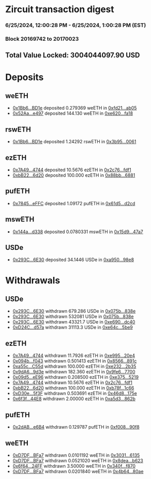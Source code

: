 # Zircuit transaction digest
### 6/25/2024, 12:00:28 PM - 6/25/2024, 1:00:28 PM (EST)
### Block 20169742 to 20170023

## Total Value Locked: 3004044097.90 USD

# Deposits
## weETH
- [0x1Bb6...BD1e](https://etherscan.io/address/0x1Bb6EB51e7B09E8aCE41833170a4bD10c479BD1e) deposited 0.279369 weETH in [0xfd21...ab05](https://etherscan.io/tx/0x1Bb6EB51e7B09E8aCE41833170a4bD10c479BD1e)
- [0x52Aa...e497](https://etherscan.io/address/0x52Aa899454998Be5b000Ad077a46Bbe360F4e497) deposited 144.130 weETH in [0xe620...fa18](https://etherscan.io/tx/0x52Aa899454998Be5b000Ad077a46Bbe360F4e497)
## rswETH
- [0x1Bb6...BD1e](https://etherscan.io/address/0x1Bb6EB51e7B09E8aCE41833170a4bD10c479BD1e) deposited 1.24292 rswETH in [0x3b95...0061](https://etherscan.io/tx/0x1Bb6EB51e7B09E8aCE41833170a4bD10c479BD1e)
## ezETH
- [0x7A49...4744](https://etherscan.io/address/0x7A493Be5c2ce014cD049Bf178a1ac0Db1B434744) deposited 10.5676 ezETH in [0x2c76...fdf1](https://etherscan.io/tx/0x7A493Be5c2ce014cD049Bf178a1ac0Db1B434744)
- [0xbB22...6d20](https://etherscan.io/address/0xbB226555fBB98850273B10b0CF55aD2f99966d20) deposited 100.000 ezETH in [0x88bb...6881](https://etherscan.io/tx/0xbB226555fBB98850273B10b0CF55aD2f99966d20)
## pufETH
- [0x7845...eFFC](https://etherscan.io/address/0x7845d04EA42dE5031DF9eD0C20276eb89A98eFFC) deposited 1.09172 pufETH in [0x61d5...d2cd](https://etherscan.io/tx/0x7845d04EA42dE5031DF9eD0C20276eb89A98eFFC)
## mswETH
- [0x144a...d338](https://etherscan.io/address/0x144a055f7F548A7B5fA6180529C6ADbc1d99d338) deposited 0.0780331 mswETH in [0x15d9...47a7](https://etherscan.io/tx/0x144a055f7F548A7B5fA6180529C6ADbc1d99d338)
## USDe
- [0x293C...6E30](https://etherscan.io/address/0x293C6937D8D82e05B01335F7B33FBA0c8e256E30) deposited 34.1446 USDe in [0xa950...98e8](https://etherscan.io/tx/0x293C6937D8D82e05B01335F7B33FBA0c8e256E30)
# Withdrawals
## USDe
- [0x293C...6E30](https://etherscan.io/address/0x293C6937D8D82e05B01335F7B33FBA0c8e256E30) withdrawn 679.286 USDe in [0x075b...838e](https://etherscan.io/tx/0x293C6937D8D82e05B01335F7B33FBA0c8e256E30)
- [0x293C...6E30](https://etherscan.io/address/0x293C6937D8D82e05B01335F7B33FBA0c8e256E30) withdrawn 532081 USDe in [0x075b...838e](https://etherscan.io/tx/0x293C6937D8D82e05B01335F7B33FBA0c8e256E30)
- [0x293C...6E30](https://etherscan.io/address/0x293C6937D8D82e05B01335F7B33FBA0c8e256E30) withdrawn 43321.7 USDe in [0xe690...dc40](https://etherscan.io/tx/0x293C6937D8D82e05B01335F7B33FBA0c8e256E30)
- [0xD24C...d57a](https://etherscan.io/address/0xD24Cfe2d0fa81369ca6291c28ac5426e16B6d57a) withdrawn 31113.3 USDe in [0xe64c...5be9](https://etherscan.io/tx/0xD24Cfe2d0fa81369ca6291c28ac5426e16B6d57a)
## ezETH
- [0x7A49...4744](https://etherscan.io/address/0x7A493Be5c2ce014cD049Bf178a1ac0Db1B434744) withdrawn 11.7926 ezETH in [0xe995...20e4](https://etherscan.io/tx/0x7A493Be5c2ce014cD049Bf178a1ac0Db1B434744)
- [0x094b...f043](https://etherscan.io/address/0x094b0A3Dba25791Ee1A601F2b425E44f3CfBf043) withdrawn 0.501413 ezETH in [0x8566...891c](https://etherscan.io/tx/0x094b0A3Dba25791Ee1A601F2b425E44f3CfBf043)
- [0xa55c...C55d](https://etherscan.io/address/0xa55c5E51Ed5aF6E024286613721A18eB02f0C55d) withdrawn 100.000 ezETH in [0xe232...2b35](https://etherscan.io/tx/0xa55c5E51Ed5aF6E024286613721A18eB02f0C55d)
- [0x9dA6...9d3e](https://etherscan.io/address/0x9dA6CEC45ac6E399A7E501E0d9dA6c3e06989d3e) withdrawn 182.360 ezETH in [0x9fe6...7700](https://etherscan.io/tx/0x9dA6CEC45ac6E399A7E501E0d9dA6c3e06989d3e)
- [0x09d5...eE96](https://etherscan.io/address/0x09d594047A6261A3F6a2a969A9C012deb957eE96) withdrawn 0.208500 ezETH in [0xe375...5219](https://etherscan.io/tx/0x09d594047A6261A3F6a2a969A9C012deb957eE96)
- [0x7A49...4744](https://etherscan.io/address/0x7A493Be5c2ce014cD049Bf178a1ac0Db1B434744) withdrawn 10.5676 ezETH in [0x2c76...fdf1](https://etherscan.io/tx/0x7A493Be5c2ce014cD049Bf178a1ac0Db1B434744)
- [0xbB22...6d20](https://etherscan.io/address/0xbB226555fBB98850273B10b0CF55aD2f99966d20) withdrawn 100.000 ezETH in [0xb78f...1c66](https://etherscan.io/tx/0xbB226555fBB98850273B10b0CF55aD2f99966d20)
- [0xD30e...5f3F](https://etherscan.io/address/0xD30e988727116E72D7250640cAcE4025E1135f3F) withdrawn 0.503691 ezETH in [0x46d8...175e](https://etherscan.io/tx/0xD30e988727116E72D7250640cAcE4025E1135f3F)
- [0x6f3f...44E8](https://etherscan.io/address/0x6f3f44440680Cad37C8eF621F1800664febC44E8) withdrawn 2.00000 ezETH in [0xa5d3...862b](https://etherscan.io/tx/0x6f3f44440680Cad37C8eF621F1800664febC44E8)
## pufETH
- [0x2dAB...e6B4](https://etherscan.io/address/0x2dAB4fE453F4C5B54794d450eE6D3365E8E9e6B4) withdrawn 0.129787 pufETH in [0xf008...90f8](https://etherscan.io/tx/0x2dAB4fE453F4C5B54794d450eE6D3365E8E9e6B4)
## weETH
- [0xD7DF...BFa7](https://etherscan.io/address/0xD7DF7E085214743530afF339aFC420c7c720BFa7) withdrawn 0.0101192 weETH in [0x3031...6135](https://etherscan.io/tx/0xD7DF7E085214743530afF339aFC420c7c720BFa7)
- [0xD7DF...BFa7](https://etherscan.io/address/0xD7DF7E085214743530afF339aFC420c7c720BFa7) withdrawn 0.0521020 weETH in [0x8dea...b623](https://etherscan.io/tx/0xD7DF7E085214743530afF339aFC420c7c720BFa7)
- [0x6f64...24FF](https://etherscan.io/address/0x6f644D1d3E5Bec19a67021a604aB151CBCc824FF) withdrawn 3.50000 weETH in [0x340f...f870](https://etherscan.io/tx/0x6f644D1d3E5Bec19a67021a604aB151CBCc824FF)
- [0xD7DF...BFa7](https://etherscan.io/address/0xD7DF7E085214743530afF339aFC420c7c720BFa7) withdrawn 0.0201840 weETH in [0x4b64...80ae](https://etherscan.io/tx/0xD7DF7E085214743530afF339aFC420c7c720BFa7)

